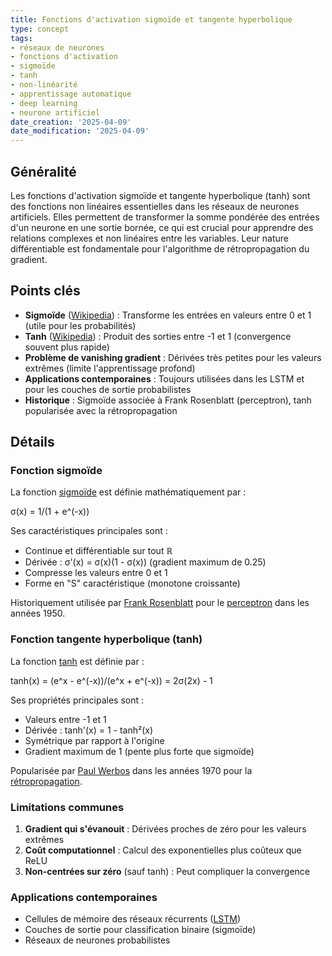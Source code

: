 ```yaml
---
title: Fonctions d'activation sigmoïde et tangente hyperbolique
type: concept
tags:
- réseaux de neurones
- fonctions d'activation
- sigmoïde
- tanh
- non-linéarité
- apprentissage automatique
- deep learning
- neurone artificiel
date_creation: '2025-04-09'
date_modification: '2025-04-09'
---
```

## Généralité

Les fonctions d'activation sigmoïde et tangente hyperbolique (tanh) sont des fonctions non linéaires essentielles dans les réseaux de neurones artificiels. Elles permettent de transformer la somme pondérée des entrées d'un neurone en une sortie bornée, ce qui est crucial pour apprendre des relations complexes et non linéaires entre les variables. Leur nature différentiable est fondamentale pour l'algorithme de rétropropagation du gradient.

## Points clés

- **Sigmoïde** ([Wikipedia](https://fr.wikipedia.org/wiki/Sigmo%C3%AFde_(math%C3%A9matiques))) : Transforme les entrées en valeurs entre 0 et 1 (utile pour les probabilités)
- **Tanh** ([Wikipedia](https://fr.wikipedia.org/wiki/Tangente_hyperbolique)) : Produit des sorties entre -1 et 1 (convergence souvent plus rapide)
- **Problème de vanishing gradient** : Dérivées très petites pour les valeurs extrêmes (limite l'apprentissage profond)
- **Applications contemporaines** : Toujours utilisées dans les LSTM et pour les couches de sortie probabilistes
- **Historique** : Sigmoïde associée à Frank Rosenblatt (perceptron), tanh popularisée avec la rétropropagation

## Détails

### Fonction sigmoïde

La fonction [sigmoïde](https://fr.wikipedia.org/wiki/Sigmo%C3%AFde_(math%C3%A9matiques)) est définie mathématiquement par :

σ(x) = 1/(1 + e^(-x))

Ses caractéristiques principales sont :
- Continue et différentiable sur tout ℝ
- Dérivée : σ'(x) = σ(x)(1 - σ(x)) (gradient maximum de 0.25)
- Compresse les valeurs entre 0 et 1
- Forme en "S" caractéristique (monotone croissante)

Historiquement utilisée par [Frank Rosenblatt](https://fr.wikipedia.org/wiki/Frank_Rosenblatt) pour le [perceptron](https://fr.wikipedia.org/wiki/Perceptron) dans les années 1950.

### Fonction tangente hyperbolique (tanh)

La fonction [tanh](https://fr.wikipedia.org/wiki/Tangente_hyperbolique) est définie par :

tanh(x) = (e^x - e^(-x))/(e^x + e^(-x)) = 2σ(2x) - 1

Ses propriétés principales sont :
- Valeurs entre -1 et 1
- Dérivée : tanh'(x) = 1 - tanh²(x)
- Symétrique par rapport à l'origine
- Gradient maximum de 1 (pente plus forte que sigmoïde)

Popularisée par [Paul Werbos](https://fr.wikipedia.org/wiki/Paul_Werbos) dans les années 1970 pour la [rétropropagation](https://fr.wikipedia.org/wiki/R%C3%A9tropropagation_du_gradient).

### Limitations communes

1. **Gradient qui s'évanouit** : Dérivées proches de zéro pour les valeurs extrêmes
2. **Coût computationnel** : Calcul des exponentielles plus coûteux que ReLU
3. **Non-centrées sur zéro** (sauf tanh) : Peut compliquer la convergence

### Applications contemporaines

- Cellules de mémoire des réseaux récurrents ([LSTM](https://fr.wikipedia.org/wiki/R%C3%A9seau_de_neurones_%C3%A0_m%C3%A9moire_%C3%A0_long_terme))
- Couches de sortie pour classification binaire (sigmoïde)
- Réseaux de neurones probabilistes